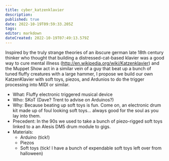 ```yaml
---
title: cyber_katzenklavier
description: 
published: true
date: 2022-10-19T09:59:33.205Z
tags: 
editor: markdown
dateCreated: 2022-10-19T07:49:13.579Z
---
```


Inspired by the truly strange theories of an ibscure german late 18th century thinker who thought that building a distressed-cat-based klavier was a good way to cure mental illness (<http://en.wikipedia.org/wiki/Katzenklavier>) and the Muppet Show act in a similar vein of a guy that beat up a bunch of tuned fluffy creatures with a large hammer, I propose we build our own KatzenKlavier with soft toys, piezos, and Ardunios to do the trigger processing into MIDI or similar.

-   What: Fluffy electronic triggered musical device
-   Who: SKoT (Dave? Trent to advise on Arduinos?)
-   Why: Because beating up soft toys is fun. Come on, an electronic drum kit made up of foul looking soft toys... always good for the soul as you lay into them.
-   Precedent: In the 90s we used to take a bunch of piezo-rigged soft toys linked to a an Alesis DM5 drum module to gigs.
-   Materials:
    -   Arduino (tick!)
    -   Piezos
    -   Soft toys (tick! I have a bunch of expendable soft toys left over from halloween)
